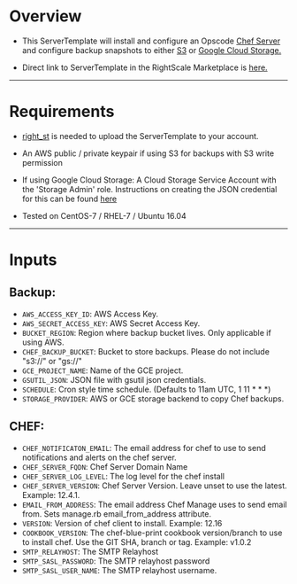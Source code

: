 Overview
========

* This ServerTemplate will install and configure an Opscode [Chef Server](https://www.chef.io/chef/) and configure backup snapshots to either [S3](https://aws.amazon.com/s3/) or [Google Cloud Storage.](https://cloud.google.com/storage/)

* Direct link to ServerTemplate in the RightScale Marketplace is [here.](https://us-3.rightscale.com/library/server_templates/Chef-Server-for-Linux-RightLin/lineage/57238)

---

Requirements
============

* [right_st](https://github.com/rightscale/right_st) is needed to upload the ServerTemplate to your account.

* An AWS public / private keypair if using S3 for backups with S3 write permission

* If using Google Cloud Storage: A Cloud Storage Service Account with the 'Storage Admin' role. Instructions on creating the JSON credential for this can be found [here](https://cloud.google.com/iam/docs/creating-managing-service-accounts)

* Tested on CentOS-7 / RHEL-7 / Ubuntu 16.04

---

Inputs
======

Backup:
------

* `AWS_ACCESS_KEY_ID`: AWS Access Key.
* `AWS_SECRET_ACCESS_KEY`: AWS Secret Access Key.
* `BUCKET_REGION`: Region where backup bucket lives. Only applicable if using AWS.
* `CHEF_BACKUP_BUCKET`: Bucket to store backups. Please do not include "s3://" or "gs://"
* `GCE_PROJECT_NAME`: Name of the GCE project.
* `GSUTIL_JSON`: JSON file with gsutil json credentials.
* `SCHEDULE`: Cron style time schedule. (Defaults to 11am UTC, 1 11 * * *)
* `STORAGE_PROVIDER`: AWS or GCE storage backend to copy Chef backups.

CHEF:
----

* `CHEF_NOTIFICATON_EMAIL`: The email address for chef to use to send notifications and alerts on the chef server.
* `CHEF_SERVER_FQDN`: Chef Server Domain Name
* `CHEF_SERVER_LOG_LEVEL`: The log level for the chef install
* `CHEF_SERVER_VERSION`: Chef Server Version. Leave unset to use the latest. Example: 12.4.1.
* `EMAIL_FROM_ADDRESS`: The email address Chef Manage uses to send email from. Sets manage.rb email_from_address attribute.
* `VERSION`: Version of chef client to install. Example: 12.16
* `COOKBOOK_VERSION`: The chef-blue-print cookbook version/branch to use to install chef. Use the GIT SHA, branch or tag. Example: v1.0.2
* `SMTP_RELAYHOST`: The SMTP Relayhost
* `SMTP_SASL_PASSWORD`: The SMTP relayhost password
* `SMTP_SASL_USER_NAME`: The SMTP relayhost username.
